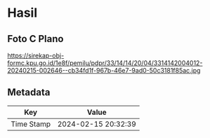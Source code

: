 # Hasil

## Foto C Plano

https://sirekap-obj-formc.kpu.go.id/1e8f/pemilu/pdpr/33/14/14/20/04/3314142004012-20240215-002646--cb34fd1f-967b-46e7-9ad0-50c3181f85ac.jpg


## Metadata

| Key        | Value               |
| ---------- | ------------------- |
| Time Stamp | 2024-02-15 20:32:39 |



